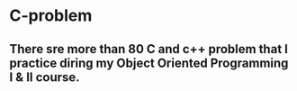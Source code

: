 # C-problem
## There sre more than 80 C and c++ problem that I practice diring my Object Oriented Programming I & II course.
